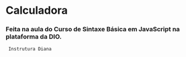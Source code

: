 # Calculadora 
  ### Feita na aula do Curso de Sintaxe Básica em JavaScript na plataforma da DIO. 
	 Instrutura Diana 

